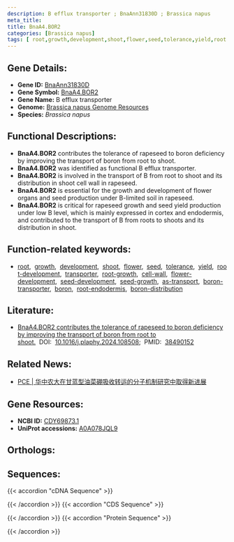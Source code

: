 ```yaml
---
description: B efflux transporter ; BnaAnn31830D ; Brassica napus
meta_title:
title: BnaA4.BOR2
categories: [Brassica napus]
tags: [ root,growth,development,shoot,flower,seed,tolerance,yield,root development,transporter,root growth,cell wall,flower development,seed development,seed growth,as transport,boron transporter,boron,root endodermis,boron distribution ]
---
```


## Gene Details:
- **Gene ID:** [BnaAnn31830D]()
- **Gene Symbol:** <u>BnaA4.BOR2</u>
- **Gene Name:** B efflux transporter
- **Genome:** [Brassica napus Genome Resources](http://www.genoscope.cns.fr/brassicanapus/)
- **Species:** *Brassica napus*

## Functional Descriptions:
   - **BnaA4.BOR2** contributes the tolerance of rapeseed to boron deficiency by improving the transport of boron from root to shoot.
   - **BnaA4.BOR2** was identified as functional B efflux transporter.
   - **BnaA4.BOR2** is involved in the transport of B from root to shoot and its distribution in shoot cell wall in rapeseed.
   - **BnaA4.BOR2** is essential for the growth and development of flower organs and seed production under B-limited soil in rapeseed.
   - **BnaA4.BOR2** is critical for rapeseed growth and seed yield production under low B level, which is mainly expressed in cortex and endodermis, and contributed to the transport of B from roots to shoots and its distribution in shoot.

## Function-related keywords:
   - [root](/tags/root/),&nbsp;&nbsp;[growth](/tags/growth/),&nbsp;&nbsp;[development](/tags/development/),&nbsp;&nbsp;[shoot](/tags/shoot/),&nbsp;&nbsp;[flower](/tags/flower/),&nbsp;&nbsp;[seed](/tags/seed/),&nbsp;&nbsp;[tolerance](/tags/tolerance/),&nbsp;&nbsp;[yield](/tags/yield/),&nbsp;&nbsp;[root-development](/tags/root-development/),&nbsp;&nbsp;[transporter](/tags/transporter/),&nbsp;&nbsp;[root-growth](/tags/root-growth/),&nbsp;&nbsp;[cell-wall](/tags/cell-wall/),&nbsp;&nbsp;[flower-development](/tags/flower-development/),&nbsp;&nbsp;[seed-development](/tags/seed-development/),&nbsp;&nbsp;[seed-growth](/tags/seed-growth/),&nbsp;&nbsp;[as-transport](/tags/as-transport/),&nbsp;&nbsp;[boron-transporter](/tags/boron-transporter/),&nbsp;&nbsp;[boron](/tags/boron/),&nbsp;&nbsp;[root-endodermis](/tags/root-endodermis/),&nbsp;&nbsp;[boron-distribution](/tags/boron-distribution/)

## Literature:
   - [BnaA4.BOR2 contributes the tolerance of rapeseed to boron deficiency by improving the transport of boron from root to shoot.](https://www.doi.org/10.1016/j.plaphy.2024.108508)&nbsp;&nbsp;DOI:&nbsp;&nbsp;[10.1016/j.plaphy.2024.108508](https://www.doi.org/10.1016/j.plaphy.2024.108508);&nbsp;&nbsp;PMID:&nbsp;&nbsp;[38490152](https://pubmed.ncbi.nlm.nih.gov/38490152/)

## Related News:
   - [PCE | 华中农大在甘蓝型油菜硼吸收转运的分子机制研究中取得新进展](https://mp.weixin.qq.com/s?__biz=Mzg3MDEwNDEyMg==&mid=2247568326&idx=5&sn=b88216b3d8a4f46da68290d6655b7467&chksm=cfe5ac7d7f2f13f617c18b723cad4e115c5f7db3691b7fd1b7ec9c594f911423d9a1b5980a64&scene=27#wechat_redirect)

## Gene Resources:
- **NCBI ID:**  [CDY69873.1](https://www.ncbi.nlm.nih.gov/search/all/?term=CDY69873.1)
- **UniProt accessions:**  [A0A078JQL9](https://www.uniprot.org/uniprotkb/A0A078JQL9/entry)

## Orthologs:

## Sequences:
{{< accordion "cDNA Sequence" >}}

{{< /accordion >}}
{{< accordion "CDS Sequence" >}}

{{< /accordion >}}
{{< accordion "Protein Sequence" >}}

{{< /accordion >}}
